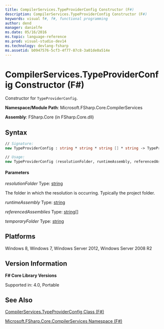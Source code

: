 ```yaml
---
title: CompilerServices.TypeProviderConfig Constructor (F#)
description: CompilerServices.TypeProviderConfig Constructor (F#)
keywords: visual f#, f#, functional programming
author: dend
manager: danielfe
ms.date: 05/16/2016
ms.topic: language-reference
ms.prod: visual-studio-dev14
ms.technology: devlang-fsharp
ms.assetid: b0947576-5cf3-4f77-87c8-3a01de0a514e 
---
```


# CompilerServices.TypeProviderConfig Constructor (F#)

Constructor for `TypeProviderConfig`.

**Namespace/Module Path**: Microsoft.FSharp.Core.CompilerServices

**Assembly**: FSharp.Core (in FSharp.Core.dll)


## Syntax

```fsharp
// Signature:
new TypeProviderConfig : string * string * string [] * string -> TypeProviderConfig

// Usage:
new TypeProviderConfig (resolutionFolder, runtimeAssembly, referencedAssemblies, temporaryFolder)
```

#### Parameters
*resolutionFolder*
Type: [string](https://msdn.microsoft.com/library/12b97856-ec80-4f70-a018-afb0753f755a)


The folder in which the resolution is occurring. Typically the project folder.


*runtimeAssembly*
Type: [string](https://msdn.microsoft.com/library/12b97856-ec80-4f70-a018-afb0753f755a)


*referencedAssemblies*
Type: [string](https://msdn.microsoft.com/library/12b97856-ec80-4f70-a018-afb0753f755a)[[]](https://msdn.microsoft.com/library/def20292-9aae-4596-9275-b94e594f8493)


*temporaryFolder*
Type: [string](https://msdn.microsoft.com/library/12b97856-ec80-4f70-a018-afb0753f755a)

## Platforms
Windows 8, Windows 7, Windows Server 2012, Windows Server 2008 R2

## Version Information
**F# Core Library Versions**

Supported in: 4.0, Portable

## See Also
[CompilerServices.TypeProviderConfig Class &#40;F&#35;&#41;](CompilerServices.TypeProviderConfig-Class-%5BFSharp%5D.md)

[Microsoft.FSharp.Core.CompilerServices Namespace &#40;F&#35;&#41;](Microsoft.FSharp.Core.CompilerServices-Namespace-%5BFSharp%5D.md)